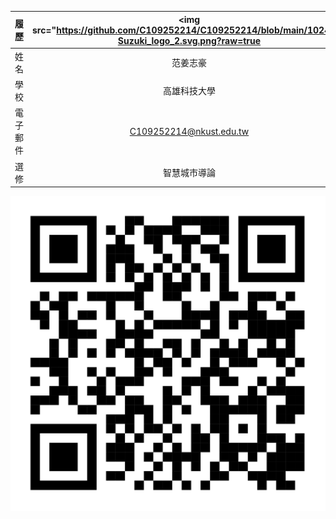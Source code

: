 |      履歷        |<img src="https://github.com/C109252214/C109252214/blob/main/1024px-Suzuki_logo_2.svg.png?raw=true|
| ---------------- |:-----------------------------:|
| 姓名             | 范姜志豪                  |
| 學校             | 高雄科技大學                  |
| 電子郵件         | C109252214@nkust.edu.tw          |
| 選修             | 智慧城市導論                  |
![這是一張圖片.](https://github.com/C109252214/C109252214/blob/main/BX9xMQ_qrcode.png)

